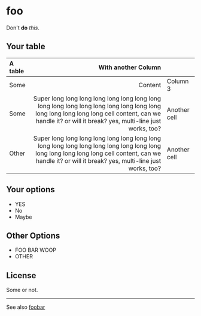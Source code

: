 # foo

Don't __do__ _this_.

## Your table

| A table |                                                                                                                                                                                     With another Column |              |
| :------ | ------------------------------------------------------------------------------------------------------------------------------------------------------------------------------------------------------: | ------------ |
| Some    |                                                                                                                                                                                                 Content | Column 3     |
| Some    | Super long long long long long long long long long long long long long long long long long long long long long long  cell content, can we handle it? or will it break? yes, multi-line just works, too? | Another cell |
| Other   | Super long long long long long long long long long long long long long long long long long long long long long long  cell content, can we handle it? or will it break? yes, multi-line just works, too? | Another cell |

## Your options

* YES
* No
* Maybe

## Other Options

* FOO
  BAR
  WOOP
* OTHER

## License

Some or not.

---

See also [foobar](./FOO_BAR.md)
